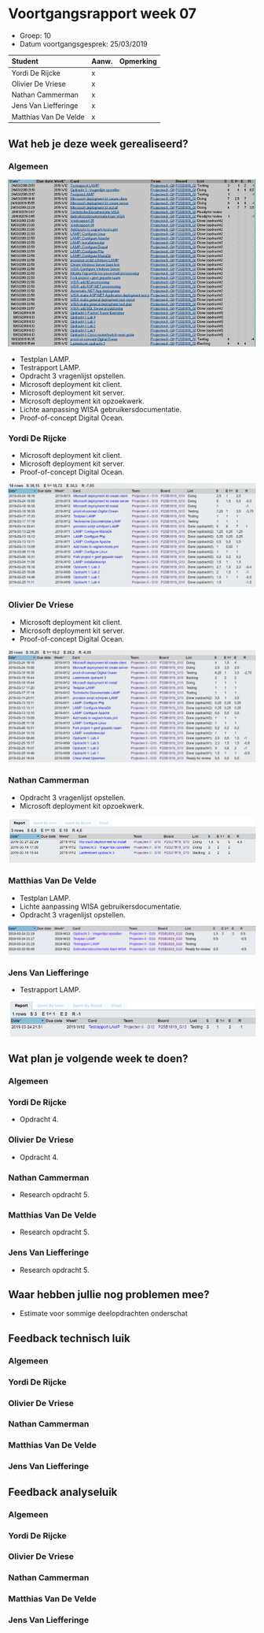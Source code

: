 # Voortgangsrapport week 07

* Groep: 10
* Datum voortgangsgesprek: 25/03/2019

| Student  | Aanw. | Opmerking |
| :---     | :---  | :---      |
| Yordi De Rijcke |   x    |           |
| Olivier De Vriese |  x     |           |
| Nathan Cammerman |    x   |           |
| Jens Van Liefferinge |    x   |         |
| Matthias Van De Velde | x      |           |

## Wat heb je deze week gerealiseerd?

### Algemeen

![Kanban-bord](week07-Kanbanbord.PNG)

* Testplan LAMP.
* Testrapport LAMP.
* Opdracht 3 vragenlijst opstellen.
* Microsoft deployment kit client.
* Microsoft deployment kit server.
* Microsoft deployment kit opzoekwerk.
* Lichte aanpassing WISA gebruikersdocumentatie.
* Proof-of-concept Digital Ocean. 

### Yordi De Rijcke
* Microsoft deployment kit client.
* Microsoft deployment kit server.
* Proof-of-concept Digital Ocean. 

![Time-registration-week07-YordiDeRijcke](week07-YordiDeRijcke.JPG)

### Olivier De Vriese
* Microsoft deployment kit client.
* Microsoft deployment kit server.
* Proof-of-concept Digital Ocean. 

![Time-registration-week07-OlivierDeVriese](week07-OlivierDeVriese.JPG)

### Nathan Cammerman
* Opdracht 3 vragenlijst opstellen.
* Microsoft deployment kit opzoekwerk.

![Time-registration-week07-NathanCammerman](week07-CammermanNathan.PNG)

### Matthias Van De Velde
* Testplan LAMP.
* Lichte aanpassing WISA gebruikersdocumentatie.
* Opdracht 3 vragenlijst opstellen.

![Time-registration-week07-MatthiasVanDeVelde](week07-MatthiasVanDeVelde.png)

### Jens Van Liefferinge
* Testrapport LAMP.

![Time-registration-week07-JensVanLiefferinge](week07-JensVanLiefferinge.PNG)
## Wat plan je volgende week te doen?

### Algemeen


### Yordi De Rijcke
* Opdracht 4.
### Olivier De Vriese
* Opdracht 4.
### Nathan Cammerman
* Research opdracht 5.
### Matthias Van De Velde
* Research opdracht 5.
### Jens Van Liefferinge
* Research opdracht 5.
## Waar hebben jullie nog problemen mee?

* Estimate voor sommige deelopdrachten onderschat

## Feedback technisch luik

### Algemeen


### Yordi De Rijcke
### Olivier De Vriese
### Nathan Cammerman
### Matthias Van De Velde
### Jens Van Liefferinge

## Feedback analyseluik

### Algemeen

### Yordi De Rijcke
### Olivier De Vriese
### Nathan Cammerman
### Matthias Van De Velde
### Jens Van Liefferinge

